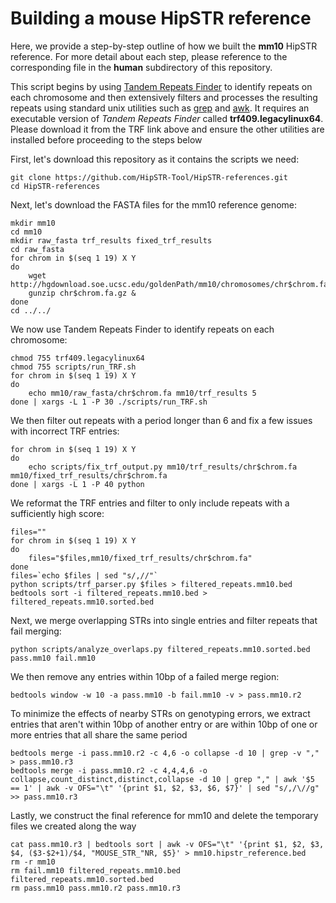 # Building a mouse HipSTR reference
Here, we provide a step-by-step outline of how we built the **mm10** HipSTR reference.
For more detail about each step, please reference to the corresponding file in the
**human** subdirectory of this repository.

This script begins by using [Tandem Repeats Finder](https://tandem.bu.edu/trf/trf.html) to identify repeats on each chromosome and then
extensively filters and processes the resulting repeats using standard unix utilities such as [grep](http://linuxcommand.org/man_pages/grep1.html) and [awk](http://linuxcommand.org/man_pages/awk1.html).
It requires an executable version of *Tandem Repeats Finder* called **trf409.legacylinux64**. Please download it from the TRF link above and ensure the other utilities are installed before
proceeding to the steps below

First, let's download this repository as it contains the scripts we need:
```
git clone https://github.com/HipSTR-Tool/HipSTR-references.git
cd HipSTR-references
```

Next, let's download the FASTA files for the mm10 reference genome:
```
mkdir mm10
cd mm10
mkdir raw_fasta trf_results fixed_trf_results
cd raw_fasta
for chrom in $(seq 1 19) X Y
do
    wget http://hgdownload.soe.ucsc.edu/goldenPath/mm10/chromosomes/chr$chrom.fa.gz
    gunzip chr$chrom.fa.gz &
done
cd ../../
```

We now use Tandem Repeats Finder to identify repeats on each chromosome:
```
chmod 755 trf409.legacylinux64
chmod 755 scripts/run_TRF.sh
for chrom in $(seq 1 19) X Y
do
    echo mm10/raw_fasta/chr$chrom.fa mm10/trf_results 5
done | xargs -L 1 -P 30 ./scripts/run_TRF.sh
```

We then filter out repeats with a period longer than 6 and fix a few issues with incorrect TRF entries:
```                                                                                                                                                                                         
for chrom in $(seq 1 19) X Y
do
    echo scripts/fix_trf_output.py mm10/trf_results/chr$chrom.fa mm10/fixed_trf_results/chr$chrom.fa
done | xargs -L 1 -P 40 python
```

We reformat the TRF entries and filter to only include repeats with a sufficiently high score:
```
files=""
for chrom in $(seq 1 19) X Y
do
    files="$files,mm10/fixed_trf_results/chr$chrom.fa"
done
files=`echo $files | sed "s/,//"`
python scripts/trf_parser.py $files > filtered_repeats.mm10.bed
bedtools sort -i filtered_repeats.mm10.bed > filtered_repeats.mm10.sorted.bed
```

Next, we merge overlapping STRs into single entries and filter repeats that fail merging:
```
python scripts/analyze_overlaps.py filtered_repeats.mm10.sorted.bed pass.mm10 fail.mm10
```

We then remove any entries within 10bp of a failed merge region:
```
bedtools window -w 10 -a pass.mm10 -b fail.mm10 -v > pass.mm10.r2
```

To minimize the effects of nearby STRs on genotyping errors, we extract entries that aren't within 10bp
of another entry or are within 10bp of one or more entries that all share the same period
```
bedtools merge -i pass.mm10.r2 -c 4,6 -o collapse -d 10 | grep -v "," > pass.mm10.r3
bedtools merge -i pass.mm10.r2 -c 4,4,4,6 -o collapse,count_distinct,distinct,collapse -d 10 | grep "," | awk '$5 == 1' | awk -v OFS="\t" '{print $1, $2, $3, $6, $7}' | sed "s/,/\//g" >> pass.mm10.r3
```

Lastly, we construct the final reference for mm10 and delete the temporary files we created along the way
```
cat pass.mm10.r3 | bedtools sort | awk -v OFS="\t" '{print $1, $2, $3, $4, ($3-$2+1)/$4, "MOUSE_STR_"NR, $5}' > mm10.hipstr_reference.bed
rm -r mm10
rm fail.mm10 filtered_repeats.mm10.bed filtered_repeats.mm10.sorted.bed
rm pass.mm10 pass.mm10.r2 pass.mm10.r3
```
